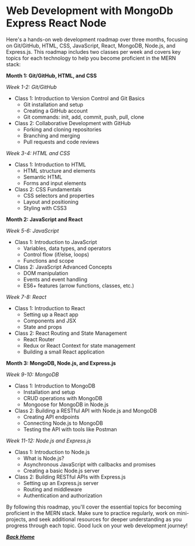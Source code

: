 # Web Development with MongoDb Express React Node
Here's a hands-on web development roadmap over three months, focusing on Git/GitHub, HTML, CSS, JavaScript, React, MongoDB, Node.js, and Express.js. This roadmap includes two classes per week and covers key topics for each technology to help you become proficient in the MERN stack:

**Month 1: Git/GitHub, HTML, and CSS**

*Week 1-2: Git/GitHub*
- Class 1: Introduction to Version Control and Git Basics
  - Git installation and setup
  - Creating a GitHub account
  - Git commands: init, add, commit, push, pull, clone
- Class 2: Collaborative Development with GitHub
  - Forking and cloning repositories
  - Branching and merging
  - Pull requests and code reviews

*Week 3-4: HTML and CSS*
- Class 1: Introduction to HTML
  - HTML structure and elements
  - Semantic HTML
  - Forms and input elements
- Class 2: CSS Fundamentals
  - CSS selectors and properties
  - Layout and positioning
  - Styling with CSS3

**Month 2: JavaScript and React**

*Week 5-6: JavaScript*
- Class 1: Introduction to JavaScript
  - Variables, data types, and operators
  - Control flow (if/else, loops)
  - Functions and scope
- Class 2: JavaScript Advanced Concepts
  - DOM manipulation
  - Events and event handling
  - ES6+ features (arrow functions, classes, etc.)

*Week 7-8: React*
- Class 1: Introduction to React
  - Setting up a React app
  - Components and JSX
  - State and props
- Class 2: React Routing and State Management
  - React Router
  - Redux or React Context for state management
  - Building a small React application

**Month 3: MongoDB, Node.js, and Express.js**

*Week 9-10: MongoDB*
- Class 1: Introduction to MongoDB
  - Installation and setup
  - CRUD operations with MongoDB
  - Mongoose for MongoDB in Node.js
- Class 2: Building a RESTful API with Node.js and MongoDB
  - Creating API endpoints
  - Connecting Node.js to MongoDB
  - Testing the API with tools like Postman

*Week 11-12: Node.js and Express.js*
- Class 1: Introduction to Node.js
  - What is Node.js?
  - Asynchronous JavaScript with callbacks and promises
  - Creating a basic Node.js server
- Class 2: Building RESTful APIs with Express.js
  - Setting up an Express.js server
  - Routing and middleware
  - Authentication and authorization

By following this roadmap, you'll cover the essential topics for becoming proficient in the MERN stack. Make sure to practice regularly, work on mini-projects, and seek additional resources for deeper understanding as you progress through each topic. Good luck on your web development journey!

[***Back Home***](./README.md)